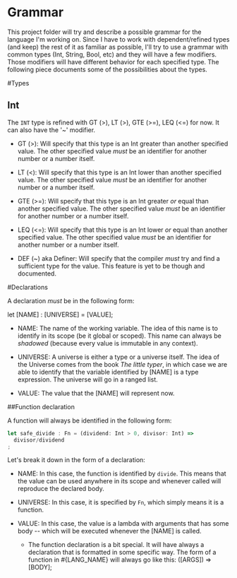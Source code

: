 # Grammar

This project folder will try and describe a possible grammar for the language I'm working on. Since I have to work with dependent/refined types (and keep) the rest of it as familiar as possible, I'll try to use a grammar with common types (Int, String, Bool, etc) and they will have a few modifiers.
Those modifiers will have different behavior for each specified type. The following piece documents some of the possibilities about the types.

#Types

## Int

The ```INT``` type is refined with GT (>), LT (>), GTE (>=), LEQ (<=) for now. It can also have the '~' modifier.

* GT (>): Will specify that this type is an Int greater than another specified value. The other specified value *must* be an identifier for another number or a number itself.

* LT (<): Will specify that this type is an Int lower than another specified value. The other specified value *must* be an identifier for another number or a number itself.

* GTE (>=): Will specify that this type is an Int greater *or* equal than another specified value. The other specified value *must* be an identifier for another number or a number itself.

* LEQ (<=): Will specify that this type is an Int lower *or* equal than another specified value. The other specified value *must* be an identifier for another number or a number itself.

* DEF (~) aka Definer: Will specify that the compiler *must* try and find a sufficient type for the value. This feature is yet to be though and documented.

#Declarations

A declaration *must* be in the following form:

let [NAME] : [UNIVERSE] = [VALUE];

* NAME: The name of the working variable. The idea of this name is to identify in its scope (be it global or scoped). This name can always be *shadowed* (because every value is immutable in any context).

* UNIVERSE: A universe is either a type or a universe itself. The idea of the Universe comes from the book *The little typer*, in which case we are able to identify that the variable identified by [NAME] is a type expression. The universe will go in a ranged list.

* VALUE: The value that the [NAME] will represent now.

##Function declaration

A function will always be identified in the following form:

```javascript
let safe_divide : Fn = (dividend: Int > 0, divisor: Int) =>
  divisor/dividend
;
```

Let's break it down in the form of a declaration:

* NAME: In this case, the function is identified by ```divide```. This means that the value can be used anywhere in its scope and whenever called will reproduce the declared body.

* UNIVERSE: In this case, it is specified by ```Fn```, which simply means it is a function.

* VALUE: In this case, the value is a lambda with arguments that has some body -- which will be executed whenever the [NAME] is called.

  * The function declaration is a bit special. It will have always a declaration that is formatted in some specific way. The form of a function in #{LANG_NAME} will always go like this:
    ([ARGS]) => [BODY];
